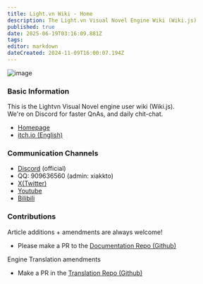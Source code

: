 ```yaml
---
title: Light.vn Wiki - Home
description: The Light.vn Visual Novel Engine Wiki (Wiki.js)
published: true
date: 2025-06-19T03:16:09.881Z
tags: 
editor: markdown
dateCreated: 2024-11-09T16:00:07.194Z
---
```


![image](https://github.com/user-attachments/assets/cdcfe990-1745-4216-9b7d-0605581ca848)

### Basic Information

This is the Lightvn Visual Novel engine user wiki (Wiki.js).  
We're on Discord for faster QnAs, and daily chit-chat.

* [Homepage](http://lightvn.net/)
* [itch.io (English)](https://soulengineproject.itch.io/lightvn)

### Communication Channels

* [Discord](https://discord.gg/gzNThtmGH3) (official)
* QQ: 909636560 (admin: xiakkto)
* [X(Twitter)](https://x.com/lightvn_online)
* [Youtube](https://www.youtube.com/@lightvn_online)
* [Bilibili](https://space.bilibili.com/492809184)

### Contributions

Article additions + amendments are always welcome!

* Please make a PR to the [Documentation Repo (Github)](https://github.com/SoulEngineProject/Light.vn-wiki-en)

Engine Translation amendments

* Make a PR in the [Translation Repo (Github)](https://github.com/SoulEngineProject/Light.vn)
